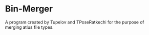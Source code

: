 # Bin-Merger
A program created by Tupelov and TPoseRatkechi for the purpose of merging atlus file types. 
